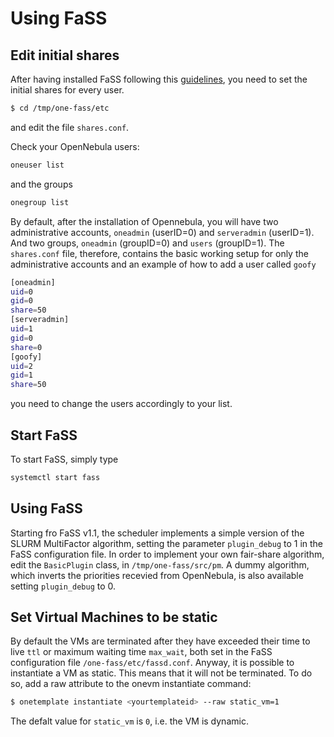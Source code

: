 # Using FaSS

## Edit initial shares
After having installed FaSS following this [guidelines](https://github.com/indigo-dc/one-fass/blob/indigo-test/doc/install.md), you need to set the initial shares for every user.

```bash
$ cd /tmp/one-fass/etc
```
and edit the file ```shares.conf```.

Check your OpenNebula users:
```bash 
oneuser list
```
and the groups
```bash 
onegroup list
```

By default, after the installation of Opennebula, you will have two administrative accounts, ```oneadmin``` (userID=0) and ```serveradmin``` (userID=1). And two groups, ```oneadmin``` (groupID=0) and ```users``` (groupID=1).
The ```shares.conf``` file, therefore, contains the basic working setup for only the administrative accounts and an example of how to add a user called ```goofy```
```bash
[oneadmin]
uid=0
gid=0
share=50
[serveradmin]
uid=1
gid=0
share=0
[goofy]
uid=2
gid=1
share=50
```
you need to change the users accordingly to your list.

## Start FaSS
To start FaSS, simply type 
```bash
systemctl start fass
```

## Using FaSS
Starting fro FaSS v1.1, the scheduler implements a simple version of the SLURM MultiFactor algorithm, setting the parameter ```plugin_debug``` to 1 in the FaSS configuration file.
In order to implement your own fair-share algorithm, edit the ```BasicPlugin``` class, in ```/tmp/one-fass/src/pm```.
A dummy algorithm, which inverts the priorities recevied from OpenNebula, is also available setting ```plugin_debug``` to 0.  

## Set Virtual Machines to be static
By default the VMs are terminated after they have exceeded their time to live ```ttl``` or maximum waiting time ```max_wait```, both set in the FaSS configuration file ```/one-fass/etc/fassd.conf```. Anyway, it is possible to instantiate a VM as static. This means that it will not be terminated. To do so, add a raw attribute to the onevm instantiate command:
```bash
$ onetemplate instantiate <yourtemplateid> --raw static_vm=1
```
The defalt value for ```static_vm``` is ```0```, i.e. the VM is dynamic. 

